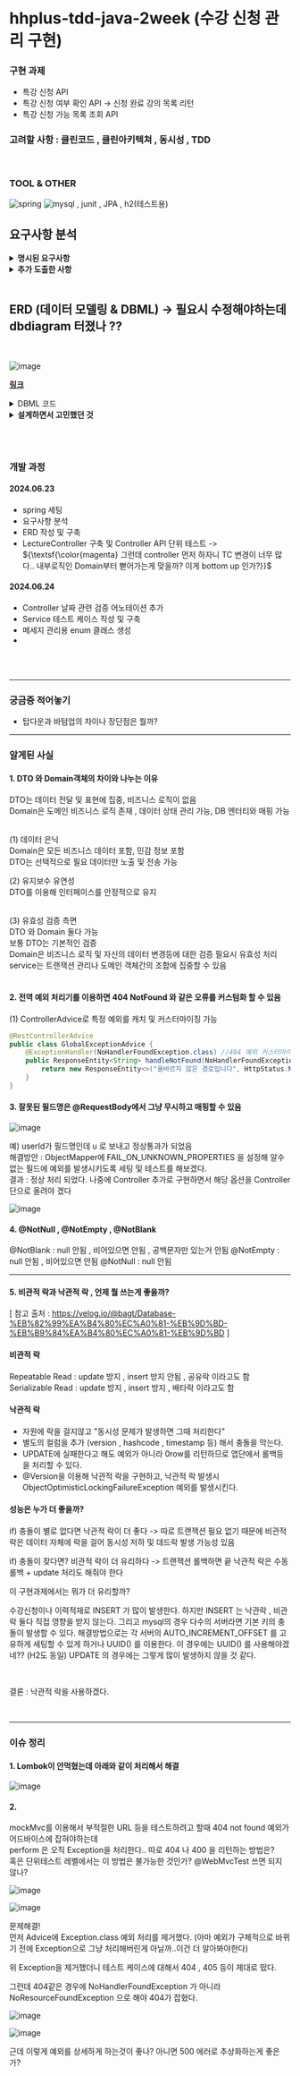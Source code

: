# hhplus-tdd-java-2week (수강 신청 관리 구현)

### 구현 과제 
- 특강 신청 API 
- 특강 신청 여부 확인 API -> 신청 완료 강의 목록 리턴
- 특강 신청 가능 목록 조회 API 
### 고려할 사항 : 클린코드 , 클린아키텍쳐 , 동시성 , TDD 
<br>

### TOOL & OTHER 

![spring](https://img.shields.io/badge/Spring-6DB33F?style=for-the-badge&logo=spring&logoColor=white)
![mysql](https://img.shields.io/badge/MySQL-005C84?style=for-the-badge&logo=mysql&logoColor=white)
, junit , JPA , h2(테스트용) 
<br>
<h2> 요구사항 분석 </h2>

<details> 
<summary>
   <b>명시된 요구사항</b>
</summary>
  <br> 
1. 사용자는 userId 로 식별함 <br> 
2. 강의 정원은 30명<br> 
3. 정원 초과시 수강신청 실패 <br>
4. 신청 정보는 히스토리 저장 <br>
5. 특정날짜/특정강의 신청 후 동일 건 신청 불가 <br>
6. 특강 신청 성공한 내역 리스트 응답 <br>
7. 신청 가능한 특강 목록 리스트 응답 <br> 
</details>

<details> 
<summary>
   <b>추가 도출한 사항</b>
</summary>
<br> 
1. 컬럼 추가시 강의 정원 n명으로 구성 가능 <br> 
2. ... <br>
</details>

<br>

<h2>ERD (데이터 모델링 & DBML) -> 필요시 수정해야하는데 dbdiagram 터졌나 ??  </h2> <br>

![image](https://github.com/0216tw/hhplus-tdd-java-2week/assets/140934688/620fa04b-b082-4b22-8f72-fb055afa6912)

<a href="https://dbdiagram.io/d/6677a8115a764b3c722aa3d5">**링크**</a> 

<details>
   <summary>DBML 코드</summary>

Table user {  <br>
  user_id integer [pk]  <br>
  user_name varchar(50) [not null]  <br>
  phone varchar(15) [not null, unique]   <br>
  created_at timestamp [not null]  <br>
}  <br>
  <br>
Table lecture {  <br>
  lecture_id integer [pk]  <br>
  lecture_name varchar(200) [not null]   <br>
  max_capacity integer [default: 30 , not null]  <br>
  lecture_info varchar(4000) [not null]  <br>
  created_at timestamp [not null]  <br>
}  <br>
  <br>
Table lecture_schedule {  <br>
  lecture_id integer [pk]  <br>
  lecture_dy varchar(8) [pk]  <br>
  start_date date [not null]  <br>
  end_date date [not null]  <br>
  created_at timestamp [not null]  <br>
}  <br>
  <br>
Table enrollment {  <br>
  user_id integer [pk]  <br>
  lecture_id integer [pk]  <br>
  lecture_dy varchar(8) [pk]  <br>
  created_at timestamp [not null]  <br>
}  <br>

table enrollment_history {  <br>
  seq integer [pk]  <br>
  user_id integer [not null]  <br>
  lecture_id integer [not null]  <br>
  lecture_dy varchar(8) [not null]  <br>
  enroll_stmt varchar(10) [not null]  <br>
  created_at timestamp [not null]  <br>
}  <br>

Ref: user.user_id < enrollment.user_id [delete : cascade]  <br>
Ref: enrollment.user_id < enrollment_history.user_id // many-to-one   <br>
Ref: lecture.lecture_id < lecture_schedule.lecture_id   <br>
Ref: lecture_schedule.lecture_id < enrollment.lecture_id   <br>

<br>
</details>
   
<details> 
<summary>
   <b>설계하면서 고민했던 것</b>
</summary>
<br>
  <b>1. 수강 신청하고 취소하면? </b> <br>
  수강신청목록(enrollment) 테이블에서 DELETE , 수강신청목록이력(enrollment_history) 테이블에 INSERT<br>
  예) 수강 신청시 enrollment -> insert , enrollment_history -> insert (상태값 = 신청) <br>
  예) 수강 취소시 enrollment -> delete , enrollment_history -> insert (상태값 = 취소) <br>
  두 테이블 사이 외래키 조건은 없음 (원본 삭제해도 이력 남기기 목적) <br><br>
 
 <b>2.동일한 특강, 다른 날에도 가능</b>  <br>
 다른 날짜에 같은 특강을 또 할 수 있다면 특강ID + 날짜를 PK로 해야 중복발생 안함 -> <span style="color:red">고민중.. 성능을 고려하면 식별관계가 맞지 않나? 비식별로 해도 괜찮을까? 및 이유가 있나? </span> <br>  
 특강일정(lecture_schedule) 테이블 -> lecture_id , lecture_dy <br>
 사용자(user)테이블 -> user_id <br>
 위 세게 조합해 수강신청(enrollment) 테이블 키 조합 처리 <br> 
 시간까지는 고려하지 않음 <br><br>
 
<b>4. 특강 정원을 FIX 해야할까? </b>   <br>
      컬럼 추가를 해서 동적으로 만들어보자 <br> <br>

<b>5. 사용자는 회원/비회원 모두 신청 가능?</b>   <br>  
가능하다면 신청시 name , phone 을 필수로 받아서 phone에 unique 조건 주고 대상을 식별하자 <br><br>
</details> 

<br><br>

### 개발 과정
#### 2024.06.23 
- spring 세팅
- 요구사항 분석
- ERD 작성 및 구축
- LectureController 구축 및 Controller API 단위 테스트 -> ${\textsf{\color{magenta}	그런데 controller 먼저 하자니 TC 변경이 너무 많다.. 내부로직인 Domain부터 뻗어가는게 맞을까? 이게 bottom up 인가?}}$ <br>  

#### 2024.06.24 
- Controller 날짜 관련 검증 어노테이션 추가
- Service 테스트 케이스 작성 및 구축
- 메세지 관리용 enum 클래스 생성  
- 

<br><br> 


--- 

### 궁금증 적어놓기 

- 탑다운과 바텀업의 차이나 장단점은 뭘까? 


---

### 알게된 사실 

#### 1. DTO 와 Domain객체의 차이와 나누는 이유 
DTO는 데이터 전달 및 표현에 집중, 비즈니스 로직이 없음 <br> 
Domain은 도메인 비즈니스 로직 존재 , 데이터 상태 관리 가능,  DB 엔터티와 매핑 가능 <br><br>

(1) 데이터 은닉 <br>
Domain은 모든 비즈니스 데이터 포함, 민감 정보 포함 <br> 
DTO는 선택적으로 필요 데이터만 노출 및 전송 가능 <br> 

(2) 유지보수 유연성 <br>
DTO를 이용해 인터페이스를 안정적으로 유지 <br><br> 

(3) 유효성 검증 측면 <br> 
DTO 와 Domain 둘다 가능  <br>
보통 DTO는 기본적인 검증 <br>
Domain은 비즈니스 로직 및 자신의 데이터 변경등에 대한 검증 필요시 유효성 처리 <br>
service는 트랜잭션 관리나 도메인 객체간의 조합에 집중할 수 있음 <br> <br>

#### 2. 전역 예외 처리기를 이용하면 404 NotFound 와 같은 오류를 커스텀화 할 수 있음

(1) ControllerAdvice로 특정 예외를 캐치 및 커스터마이징 가능 <br> 

```java
@RestControllerAdvice
public class GlobalExceptionAdvice {
    @ExceptionHandler(NoHandlerFoundException.class) //404 예외 커스터마이징  
    public ResponseEntity<String> handleNotFound(NoHandlerFoundException ex) {
        return new ResponseEntity<>("올바르지 않은 경로입니다", HttpStatus.NOT_FOUND);
    }
}
```

#### 3. 잘못된 필드명은 @RequestBody에서 그냥 무시하고 매핑할 수 있음

![image](https://github.com/0216tw/hhplus-tdd-java-2week/assets/140934688/74ba7919-cd52-44f1-8626-48449dab54f9)

예) userId가 필드명인데 u 로 보내고 정상통과가 되었음 <br> 
해결방안 : ObjectMapper에 FAIL_ON_UNKNOWN_PROPERTIES 을 설정해 알수없는 필드에 예외를 발생시키도록 세팅 및 테스트를 해보겠다. <br> 
결과 : 정상 처리 되었다. 나중에 Controller 추가로 구현하면서 해당 옵션을 Controller단으로 올려야 겠다 <br> 

![image](https://github.com/0216tw/hhplus-tdd-java-2week/assets/140934688/a67a17c4-dd10-4cd6-b6a5-c83436240780)


#### 4. @NotNull , @NotEmpty , @NotBlank 

@NotBlank : null 안됨 , 비어있으면 안됨 , 공백문자만 있는거 안됨
@NotEmpty : null 안됨 , 비어있으면 안됨
@NotNull  : null 안됨

---

#### 5. 비관적 락과 낙관적 락 , 언제 뭘 쓰는게 좋을까? 
[ 참고 출처 : https://velog.io/@bagt/Database-%EB%82%99%EA%B4%80%EC%A0%81-%EB%9D%BD-%EB%B9%84%EA%B4%80%EC%A0%81-%EB%9D%BD ] 

#### 비관적 락 
Repeatable Read : update 방지 , insert 방지 안됨 , 공유락 이라고도 함
Serializable Read : update 방지 , insert 방지 , 배타락 이라고도 함

#### 낙관적 락 
- 자원에 락을 걸지않고 "동시성 문제가 발생하면 그때 처리한다" 
- 별도의 컬럼을 추가 (version , hashcode , timestamp 등) 해서 충돌을 막는다.
- UPDATE에 실패한다고 해도 예외가 아니라 0row를 리턴하므로 앱단에서 롤백등을 처리할 수 있다.
- @Version을 이용해 낙관적 락을 구현하고, 낙관적 락 발생시 ObjectOptimisticLockingFailureException 예외를 발생시킨다.


#### 성능은 누가 더 좋을까? 

if) 충돌이 별로 없다면
낙관적 락이 더 좋다 -> 따로 트랜잭션 필요 없기 때문에 
비관적 락은 데이터 자체에 락을 걸어 동시성 저하 및 데드락 발생 가능성 있음 

if) 충돌이 잦다면? 
비관적 락이 더 유리하다 -> 트랜잭션 롤백하면 끝
낙관적 락은 수동 롤백 + update 처리도 해줘야 한다 
<br> 

이 구현과제에서는 뭐가 더 유리할까? 

수강신청이나 이력적재로 INSERT 가 많이 발생한다. 하지만 INSERT 는 낙관락 , 비관락 둘다 직접 영향을 받지 않는다. 
그리고 mysql의 경우 다수의 서버라면 기본 키의 충돌이 발생할 수 있다.
해결방법으로는 각 서버의 AUTO_INCREMENT_OFFSET 를 고유하게 세팅할 수 있게 하거나 UUID() 를 이용한다. 
이 경우에는 UUID() 를 사용해야겠네?? (H2도 동일) 
UPDATE 의 경우에는 그렇게 많이 발생하지 않을 것 같다. 

<br> 

결론 : 낙관적 락을 사용하겠다. 

<br> 

---

### 이슈 정리 

#### 1. Lombok이 안먹혔는데 아래와 같이 처리해서 해결

![image](https://github.com/0216tw/hhplus-tdd-java-2week/assets/140934688/2e72d07d-7ada-4268-b7b7-889bd007690c)

#### 2. 
mockMvc를 이용해서 부적절한 URL 등을 테스트하려고 할때 404 not found 예외가 어드바이스에 잡혀야하는데  <br>
perform 은 오직 Exception을 처리한다.. 따로 404 나 400 을 리턴하는 방법은?  <br>
혹은 단위테스트 레벨에서는 이 방법은 불가능한 것인가? @WebMvcTest 쓰면 되지 않나?  <br>

![image](https://github.com/0216tw/hhplus-tdd-java-2week/assets/140934688/5e306577-27af-498d-a752-8a935a1baba4)

![image](https://github.com/0216tw/hhplus-tdd-java-2week/assets/140934688/b110bc68-8576-4d24-998e-af170764f73c)

문제해결! <br> 
먼저 Advice에 Exception.class 예외 처리를 제거했다. (아마 예외가 구체적으로 바뀌기 전에 Exception으로 그냥 처리해버린게 아닐까..이건 더 알아봐야한다) <br> 

위 Exception을 제거했더니 테스트 케이스에 대해서 404 , 405 등이 제대로 떴다.  <br> 

그런데 404같은 경우에 NoHandlerFoundException 가 아니라 NoResourceFoundException 으로 해야 404가 잡혔다. <br> 

![image](https://github.com/0216tw/hhplus-tdd-java-2week/assets/140934688/7faa677a-fe3a-4399-9d6b-c4a96bd01c13)

![image](https://github.com/0216tw/hhplus-tdd-java-2week/assets/140934688/3c92025a-e341-499f-98c8-6fbe4d68583a)

근데 이렇게 예외를 상세하게 하는것이 좋나? 아니면 500 에러로 추상화하는게 좋은가? 

